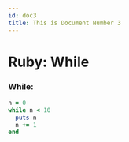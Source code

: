 ```yaml
---
id: doc3
title: This is Document Number 3
---
```


# Ruby: While

### While:

```ruby
n = 0
while n < 10
  puts n
  n += 1
end
```